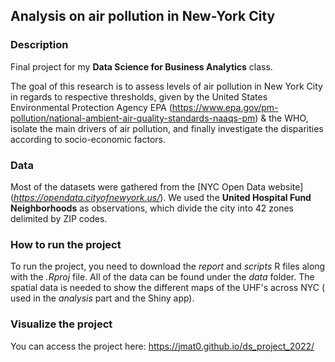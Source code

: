 ## Analysis on air pollution in New-York City

### Description
Final project for my __Data Science for Business Analytics__ class.

The goal of this research is to assess levels of air pollution in New York City in regards to respective thresholds, given by the United States Environmental Protection Agency EPA (https://www.epa.gov/pm-pollution/national-ambient-air-quality-standards-naaqs-pm) & the WHO, isolate the main drivers of air pollution, and finally investigate the disparities according to socio-economic factors.

### Data
Most of the datasets were gathered from the [NYC Open Data website] (_https://opendata.cityofnewyork.us/_). We used the __United Hospital Fund Neighborhoods__ as observations, which divide the city into 42 zones delimited by ZIP codes.

### How to run the project
To run the project, you need to download the _report_ and _scripts_ R files along with the _.Rproj_ file. All of the data can be found under the _data_ folder. The spatial data is needed to show the different maps of the UHF's across NYC ( used in the _analysis_ part and the Shiny app).

### Visualize the project
You can access the project here: 
https://jmat0.github.io/ds_project_2022/
